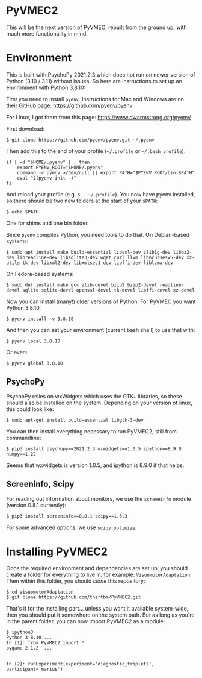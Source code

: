 # PyVMEC2

This will be the next version of PyVMEC, rebuilt from the ground up, with much more functionality in mind.

# Environment

This is built with PsychoPy 2021.2.3 which does not run on newer version of Python (3.10 / 3.11) without issues. So here are instructions to set up an environment with Python 3.8.10:

First you need to install `pyenv`. Instructions for Mac and Windows are on their GitHub page: https://github.com/pyenv/pyenv

For Linux, I got them from this page: https://www.dwarmstrong.org/pyenv/

First download:

```
$ git clone https://github.com/pyenv/pyenv.git ~/.pyenv
```

Then add this to the end of your profile (`~/.profile` or `~/.bash_profile`):

```
if [ -d "$HOME/.pyenv" ] ; then
    export PYENV_ROOT="$HOME/.pyenv"
    command -v pyenv >/dev/null || export PATH="$PYENV_ROOT/bin:$PATH"
    eval "$(pyenv init -)"
fi
```

And reload your profile (e.g. `$ . ~/.profile`). You now have pyenv installed, so there should be two new folders at the start of your `$PATH`:

```
$ echo $PATH
```
One for shims and one bin folder.

Since `pyenv` compiles Python, you need tools to do that. On Debian-based systems:

```
$ sudo apt install make build-essential libssl-dev zlib1g-dev libbz2-dev libreadline-dev libsqlite3-dev wget curl llvm libncursesw5-dev xz-utils tk-dev libxml2-dev libxmlsec1-dev libffi-dev liblzma-dev
```
On Fedora-based systems:
```
$ sudo dnf install make gcc zlib-devel bzip2 bzip2-devel readline-devel sqlite sqlite-devel openssl-devel tk-devel libffi-devel xz-devel
```

Now you can install (many!) older versions of Python. For PyVMEC you want Python 3.8.10:

```
$ pyenv install -v 3.8.10
```

And then you can set your environment (current bash shell) to use that with:

```
$ pyenv local 3.8.10
```
Or even:
```
$ pyenv global 3.8.10
```

## PsychoPy

PsychoPy relies on wxWidgets which uses the GTK+ libraries, so these should also be installed on the system. Depending on your version of linux, this could look like:

```
$ sudo apt-get install build-essential libgtk-3-dev
```

You can then install everything necessary to run PyVMEC2, still from commandline:

```
$ pip3 install psychopy==2021.2.3 wxwidgets==1.0.5 ipython==8.9.0 numpy==1.22
```

Seems that wxwidgets is version 1.0.5, and ipython is 8.9.0 if that helps. 


## Screeninfo, Scipy

For reading out information about monitors, we use the `screeninfo` module (version 0.8.1 currently):

```
$ pip3 install screeninfo==0.8.1 scipy==1.3.3
```

For some advanced options, we use `scipy.optimize`.

# Installing PyVMEC2

Once the required environment and dependencies are set up, you should create a folder for everything to live in, for example: `VisuomotorAdaptation`. Then within this folder, you should _clone_ this repository:

```
$ cd VisuomotorAdaptation
$ git clone https://github.com/thartbm/PyVMEC2.git
```

That's it for the installing part... unless you want it available system-wide, then you should put it somewhere on the system path. But as long as you're in the parent folder, you can now import PyVMEC2 as a module:

```
$ ipython3
Python 3.8.10 ...
In [1]: from PyVMEC2 import *
pygame 2.1.2  ...


In [2]: runExperiment(experiment='diagnostic_triplets', participant='marius')
```


